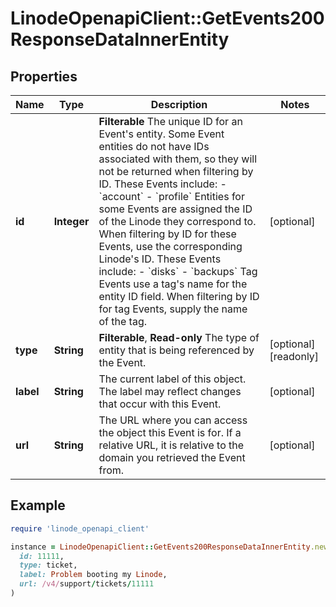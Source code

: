 # LinodeOpenapiClient::GetEvents200ResponseDataInnerEntity

## Properties

| Name | Type | Description | Notes |
| ---- | ---- | ----------- | ----- |
| **id** | **Integer** | __Filterable__ The unique ID for an Event&#39;s entity.  Some Event entities do not have IDs associated with them, so they will not be returned when filtering by ID. These Events include:    - &#x60;account&#x60;   - &#x60;profile&#x60;  Entities for some Events are assigned the ID of the Linode they correspond to. When filtering by ID for these Events, use the corresponding Linode&#39;s ID. These Events include:    - &#x60;disks&#x60;   - &#x60;backups&#x60;  Tag Events use a tag&#39;s name for the entity ID field. When filtering by ID for tag Events, supply the name of the tag. | [optional] |
| **type** | **String** | __Filterable__, __Read-only__ The type of entity that is being referenced by the Event. | [optional][readonly] |
| **label** | **String** | The current label of this object. The label may reflect changes that occur with this Event. | [optional] |
| **url** | **String** | The URL where you can access the object this Event is for. If a relative URL, it is relative to the domain you retrieved the Event from. | [optional] |

## Example

```ruby
require 'linode_openapi_client'

instance = LinodeOpenapiClient::GetEvents200ResponseDataInnerEntity.new(
  id: 11111,
  type: ticket,
  label: Problem booting my Linode,
  url: /v4/support/tickets/11111
)
```

